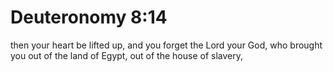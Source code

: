 # Deuteronomy 8:14

then your heart be lifted up, and you forget the Lord your God, who brought you out of the land of Egypt, out of the house of slavery,

